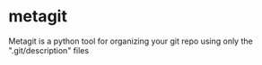 metagit
=======

Metagit is a python tool for organizing your git repo using only the ".git/description" files
